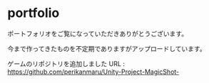# portfolio
ポートフォリオをご覧になっていただきありがとうございます。

今まで作ってきたものを不定期でありますがアップロードしています。

ゲームのリポジトリを追加しました
URL : https://github.com/perikanmaru/Unity-Project-MagicShot-
